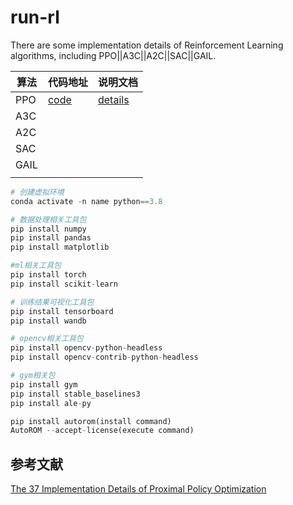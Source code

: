 # run-rl
There are some implementation details of Reinforcement Learning algorithms, including PPO||A3C||A2C||SAC||GAIL.



| 算法 | 代码地址                                                   | 说明文档                                                     |
| ---- | ---------------------------------------------------------- | ------------------------------------------------------------ |
| PPO  | [code](https://github.com/Evan-wyl/run-rl/tree/master/ppo) | [details](https://www.yuque.com/u2274123/xrrca1/huvxggkboeso7sr5) |
| A3C  |                                                            |                                                              |
| A2C  |                                                            |                                                              |
| SAC  |                                                            |                                                              |
| GAIL |                                                            |                                                              |
|      |                                                            |                                                              |

```python
# 创建虚拟环境
conda activate -n name python==3.8

# 数据处理相关工具包
pip install numpy
pip install pandas
pip install matplotlib

#ml相关工具包
pip install torch
pip install scikit-learn

# 训练结果可视化工具包
pip install tensorboard
pip install wandb

# opencv相关工具包
pip install opencv-python-headless
pip install opencv-contrib-python-headless

# gym相关包
pip install gym
pip install stable_baselines3
pip install ale-py

pip install autorom(install command)
AutoROM --accept-license(execute command)
```







## 参考文献

[The 37 Implementation Details of Proximal Policy Optimization](https://iclr-blog-track.github.io/2022/03/25/ppo-implementation-details/)
